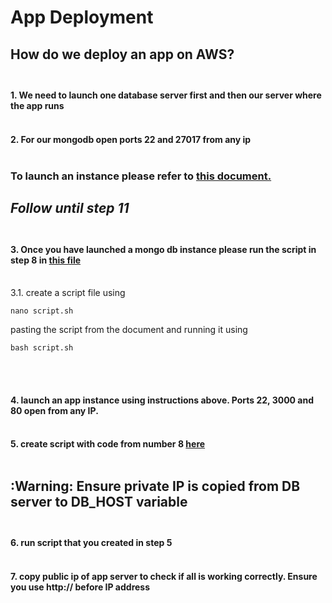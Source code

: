 # App Deployment

## How do we deploy an app on AWS? <br><br>

  #### 1. We need to launch one database server first and then our server where the app runs <br><br>
  #### 2. For our mongodb open ports 22 and 27017 from any ip <br><br>

### To launch an instance please refer to [this document.](https://github.com/dahm641/tech258_cloud/blob/main/readme.md) 

## *Follow until step 11* <br><br>
 
#### 3.  Once you have launched a mongo db instance please run the script in step 8 in [this file](https://github.com/dahm641/tech258_cloud/blob/main/linux/app/db_deployment.md) <br><br>

3.1. create a script file using 
```
nano script.sh
```
pasting the script from the document and running it using
```
bash script.sh
```
<br><br>
#### 4.  launch an app instance using instructions above. Ports 22, 3000 and 80 open from any IP. <br><br>
#### 5. create script with code from number 8 [here](https://github.com/dahm641/tech258_cloud/blob/main/linux/app/app_deployment.md) <br><br>

## :Warning: Ensure private IP is copied from DB server to DB_HOST variable <br><br>
#### 6. run script that you created in step 5 <br><br>
#### 7. copy public ip of app server to check if all is working correctly. Ensure you use http:// before IP address 